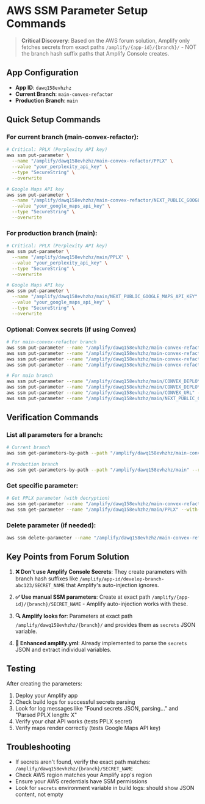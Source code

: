 # AWS SSM Parameter Setup Commands

> **Critical Discovery**: Based on the AWS forum solution, Amplify only fetches secrets from exact paths `/amplify/{app-id}/{branch}/` - NOT the branch hash suffix paths that Amplify Console creates.

## App Configuration
- **App ID**: `dawq158evhzhz`
- **Current Branch**: `main-convex-refactor`
- **Production Branch**: `main`

## Quick Setup Commands

### For current branch (main-convex-refactor):
```bash
# Critical: PPLX (Perplexity API key)
aws ssm put-parameter \
  --name "/amplify/dawq158evhzhz/main-convex-refactor/PPLX" \
  --value "your_perplexity_api_key" \
  --type "SecureString" \
  --overwrite

# Google Maps API key
aws ssm put-parameter \
  --name "/amplify/dawq158evhzhz/main-convex-refactor/NEXT_PUBLIC_GOOGLE_MAPS_API_KEY" \
  --value "your_google_maps_api_key" \
  --type "SecureString" \
  --overwrite
```

### For production branch (main):
```bash
# Critical: PPLX (Perplexity API key)
aws ssm put-parameter \
  --name "/amplify/dawq158evhzhz/main/PPLX" \
  --value "your_perplexity_api_key" \
  --type "SecureString" \
  --overwrite

# Google Maps API key
aws ssm put-parameter \
  --name "/amplify/dawq158evhzhz/main/NEXT_PUBLIC_GOOGLE_MAPS_API_KEY" \
  --value "your_google_maps_api_key" \
  --type "SecureString" \
  --overwrite
```

### Optional: Convex secrets (if using Convex)
```bash
# For main-convex-refactor branch
aws ssm put-parameter --name "/amplify/dawq158evhzhz/main-convex-refactor/CONVEX_DEPLOYMENT" --value "your_convex_deployment_id" --type "SecureString" --overwrite
aws ssm put-parameter --name "/amplify/dawq158evhzhz/main-convex-refactor/CONVEX_DEPLOY_KEY" --value "your_convex_deploy_key" --type "SecureString" --overwrite
aws ssm put-parameter --name "/amplify/dawq158evhzhz/main-convex-refactor/CONVEX_URL" --value "your_convex_url" --type "SecureString" --overwrite
aws ssm put-parameter --name "/amplify/dawq158evhzhz/main-convex-refactor/NEXT_PUBLIC_CONVEX_URL" --value "your_public_convex_url" --type "SecureString" --overwrite

# For main branch
aws ssm put-parameter --name "/amplify/dawq158evhzhz/main/CONVEX_DEPLOYMENT" --value "your_convex_deployment_id" --type "SecureString" --overwrite
aws ssm put-parameter --name "/amplify/dawq158evhzhz/main/CONVEX_DEPLOY_KEY" --value "your_convex_deploy_key" --type "SecureString" --overwrite
aws ssm put-parameter --name "/amplify/dawq158evhzhz/main/CONVEX_URL" --value "your_convex_url" --type "SecureString" --overwrite
aws ssm put-parameter --name "/amplify/dawq158evhzhz/main/NEXT_PUBLIC_CONVEX_URL" --value "your_public_convex_url" --type "SecureString" --overwrite
```

## Verification Commands

### List all parameters for a branch:
```bash
# Current branch
aws ssm get-parameters-by-path --path "/amplify/dawq158evhzhz/main-convex-refactor" --recursive

# Production branch
aws ssm get-parameters-by-path --path "/amplify/dawq158evhzhz/main" --recursive
```

### Get specific parameter:
```bash
# Get PPLX parameter (with decryption)
aws ssm get-parameter --name "/amplify/dawq158evhzhz/main-convex-refactor/PPLX" --with-decryption
aws ssm get-parameter --name "/amplify/dawq158evhzhz/main/PPLX" --with-decryption
```

### Delete parameter (if needed):
```bash
aws ssm delete-parameter --name "/amplify/dawq158evhzhz/main-convex-refactor/PPLX"
```

## Key Points from Forum Solution

1. **❌ Don't use Amplify Console Secrets**: They create parameters with branch hash suffixes like `/amplify/app-id/develop-branch-abc123/SECRET_NAME` that Amplify's auto-injection ignores.

2. **✅ Use manual SSM parameters**: Create at exact path `/amplify/{app-id}/{branch}/SECRET_NAME` - Amplify auto-injection works with these.

3. **🔍 Amplify looks for**: Parameters at exact path `/amplify/dawq158evhzhz/{branch}/` and provides them as `secrets` JSON variable.

4. **📝 Enhanced amplify.yml**: Already implemented to parse the `secrets` JSON and extract individual variables.

## Testing

After creating the parameters:

1. Deploy your Amplify app
2. Check build logs for successful secrets parsing
3. Look for log messages like "Found secrets JSON, parsing..." and "Parsed PPLX length: X"
4. Verify your chat API works (tests PPLX secret)
5. Verify maps render correctly (tests Google Maps API key)

## Troubleshooting

- If secrets aren't found, verify the exact path matches: `/amplify/dawq158evhzhz/{branch}/SECRET_NAME`
- Check AWS region matches your Amplify app's region
- Ensure your AWS credentials have SSM permissions
- Look for `secrets` environment variable in build logs: should show JSON content, not empty